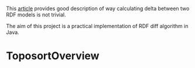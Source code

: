 This [article](http://www.w3.org/DesignIssues/Diff) provides good description of way calculating delta between two RDF models is not trivial.

The aim of this project is a practical implementation of RDF diff algorithm in Java.

# ToposortOverview #